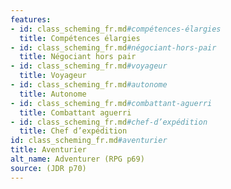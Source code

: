 ```yaml
---
features:
- id: class_scheming_fr.md#compétences-élargies
  title: Compétences élargies
- id: class_scheming_fr.md#négociant-hors-pair
  title: Négociant hors pair
- id: class_scheming_fr.md#voyageur
  title: Voyageur
- id: class_scheming_fr.md#autonome
  title: Autonome
- id: class_scheming_fr.md#combattant-aguerri
  title: Combattant aguerri
- id: class_scheming_fr.md#chef-d’expédition
  title: Chef d’expédition
id: class_scheming_fr.md#aventurier
title: Aventurier
alt_name: Adventurer (RPG p69)
source: (JDR p70)
---
```



